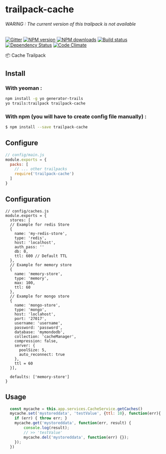 # trailpack-cache
###### WARING : The current version of this trailpack is not available

[![Gitter][gitter-image]][gitter-url]
[![NPM version][npm-image]][npm-url]
[![NPM downloads][npm-download]][npm-url]
[![Build status][ci-image]][ci-url]
[![Dependency Status][daviddm-image]][daviddm-url]
[![Code Climate][codeclimate-image]][codeclimate-url]

:package: Cache Trailpack


## Install
### With yeoman :

```sh
npm install -g yo generator-trails
yo trails:trailpack trailpack-cache
```
### With npm (you will have to create config file manually) :
```sh
$ npm install --save trailpack-cache
```

## Configure

```js
// config/main.js
module.exports = {
  packs: [
    // ... other trailpacks
    require('trailpack-cache')
  ]
}
```

## Configuration

```
// config/caches.js
module.exports = {
  stores: [
  // Example for redis Store
  {
    name: 'my-redis-store',
    type: 'redis',
    host: 'localhost',
    auth_pass: ''
    db: 0,
    ttl: 600 // Default TTL
  },
  // Example for memory store
  {
    name: 'memory-store',
    type: 'memory',
    max: 100,
    ttl: 60
  },
  // Example for mongo store
  {
    name: 'mongo-store',
    type: 'mongo',
    host: 'loclahost',
    port: '27017',
    username: 'username',
    password: 'password',
    database: 'mymondodb',
    collection: 'cacheManager',
    compression: false,
    server: {
      poolSize: 5,
      auto_reconnect: true
    },
    ttl = 60
  }],

  defaults: ['memory-store']
}
```
## Usage

```JavaScript
  const mycache = this.app.services.CacheService.getCaches()
  mycache.set('mystoreddata', 'testValue', {ttl: 10}, function(err){
    if (err) { throw err; }
    mycache.get('mystoreddata', function(err, result) {
        console.log(result);
        // >> 'testValue'
        mycache.del('mystoreddata', function(err) {});
    });
  })
```

[npm-image]: https://img.shields.io/npm/v/trailpack-cache.svg?style=flat-square
[npm-url]: https://npmjs.org/package/trailpack-cache
[npm-download]: https://img.shields.io/npm/dt/trailpack-cache.svg
[ci-image]: https://img.shields.io/travis/trailsjs/trailpack-cache/master.svg?style=flat-square
[ci-url]: https://travis-ci.org//trailpack-cache
[daviddm-image]: http://img.shields.io/david/trailsjs/trailpack-cache.svg?style=flat-square
[daviddm-url]: https://david-dm.org/trailsjs/trailpack-cache
[codeclimate-image]: https://img.shields.io/codeclimate/github/trailsjs/trailpack-cache.svg?style=flat-square
[codeclimate-url]: https://codeclimate.com/github//trailpack-cache
[gitter-image]: http://img.shields.io/badge/+%20GITTER-JOIN%20CHAT%20%E2%86%92-1DCE73.svg?style=flat-square
[gitter-url]: https://gitter.im/trailsjs/trails
